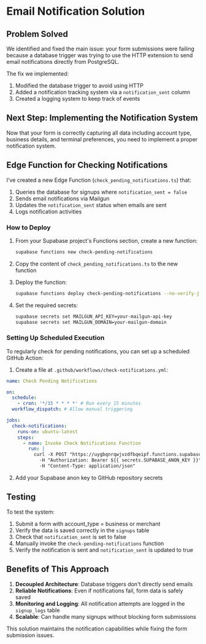 # Email Notification Solution

## Problem Solved

We identified and fixed the main issue: your form submissions were failing because a database trigger was trying to use the HTTP extension to send email notifications directly from PostgreSQL.

The fix we implemented:

1. Modified the database trigger to avoid using HTTP
2. Added a notification tracking system via a `notification_sent` column
3. Created a logging system to keep track of events

## Next Step: Implementing the Notification System

Now that your form is correctly capturing all data including account type, business details, and terminal preferences, you need to implement a proper notification system.

## Edge Function for Checking Notifications

I've created a new Edge Function (`check_pending_notifications.ts`) that:

1. Queries the database for signups where `notification_sent = false`
2. Sends email notifications via Mailgun
3. Updates the `notification_sent` status when emails are sent
4. Logs notification activities

### How to Deploy

1. From your Supabase project's Functions section, create a new function:

   ```bash
   supabase functions new check-pending-notifications
   ```

2. Copy the content of `check_pending_notifications.ts` to the new function

3. Deploy the function:

   ```bash
   supabase functions deploy check-pending-notifications --no-verify-jwt
   ```

4. Set the required secrets:
   ```bash
   supabase secrets set MAILGUN_API_KEY=your-mailgun-api-key
   supabase secrets set MAILGUN_DOMAIN=your-mailgun-domain
   ```

### Setting Up Scheduled Execution

To regularly check for pending notifications, you can set up a scheduled GitHub Action:

1. Create a file at `.github/workflows/check-notifications.yml`:

```yaml
name: Check Pending Notifications

on:
  schedule:
    - cron: '*/15 * * * *' # Run every 15 minutes
  workflow_dispatch: # Allow manual triggering

jobs:
  check-notifications:
    runs-on: ubuntu-latest
    steps:
      - name: Invoke Check Notifications Function
        run: |
          curl -X POST "https://uygbqnrqwjvzdfbqeipf.functions.supabase.co/check-pending-notifications" \
            -H "Authorization: Bearer ${{ secrets.SUPABASE_ANON_KEY }}" \
            -H "Content-Type: application/json"
```

2. Add your Supabase anon key to GitHub repository secrets

## Testing

To test the system:

1. Submit a form with account_type = business or merchant
2. Verify the data is saved correctly in the `signups` table
3. Check that `notification_sent` is set to false
4. Manually invoke the `check-pending-notifications` function
5. Verify the notification is sent and `notification_sent` is updated to true

## Benefits of This Approach

1. **Decoupled Architecture**: Database triggers don't directly send emails
2. **Reliable Notifications**: Even if notifications fail, form data is safely saved
3. **Monitoring and Logging**: All notification attempts are logged in the `signup_logs` table
4. **Scalable**: Can handle many signups without blocking form submissions

This solution maintains the notification capabilities while fixing the form submission issues.
